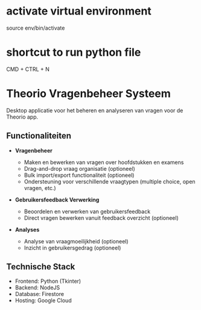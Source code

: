 # activate virtual environment
source env/bin/activate

# shortcut to run python file
CMD + CTRL + N

# Theorio Vragenbeheer Systeem
Desktop applicatie voor het beheren en analyseren van vragen voor de Theorio app.

## Functionaliteiten
- **Vragenbeheer**
  - Maken en bewerken van vragen over hoofdstukken en examens
  - Drag-and-drop vraag organisatie (optioneel)
  - Bulk import/export functionaliteit (optioneel)
  - Ondersteuning voor verschillende vraagtypen (multiple choice, open vragen, etc.)

- **Gebruikersfeedback Verwerking**
  - Beoordelen en verwerken van gebruikersfeedback
  - Direct vragen bewerken vanuit feedback overzicht (optioneel)

- **Analyses**
  - Analyse van vraagmoeilijkheid (optioneel)
  - Inzicht in gebruikersgedrag (optioneel)

## Technische Stack
- Frontend: Python (Tkinter)
- Backend: NodeJS
- Database: Firestore
- Hosting: Google Cloud